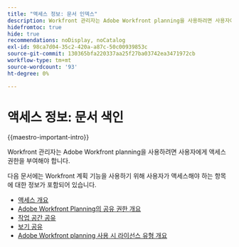 ```yaml
---
title: "액세스 정보: 문서 인덱스"
description: Workfront 관리자는 Adobe Workfront planning을 사용하려면 사용자에게 액세스 권한을 부여해야 합니다. 다음 문서에는 Workfront planning을 사용하는 데 필요한 액세스 권한에 대한 정보가 포함되어 있습니다.
hidefromtoc: true
hide: true
recommendations: noDisplay, noCatalog
exl-id: 98ca7d04-35c2-420a-a87c-50c00939853c
source-git-commit: 130365bfa220337aa25f27ba03742ea3471972cb
workflow-type: tm+mt
source-wordcount: '93'
ht-degree: 0%

---
```


# 액세스 정보: 문서 색인

{{maestro-important-intro}}

Workfront 관리자는 Adobe Workfront planning을 사용하려면 사용자에게 액세스 권한을 부여해야 합니다.

다음 문서에는 Workfront 계획 기능을 사용하기 위해 사용자가 액세스해야 하는 항목에 대한 정보가 포함되어 있습니다.

* [액세스 개요](../access/access-overview.md)
* [Adobe Workfront Planning의 공유 권한 개요](/help/quicksilver/maestro/access/sharing-permissions-overview.md)
* [작업 공간 공유](/help/quicksilver/maestro/access/share-workspaces.md)
* [보기 공유](/help/quicksilver/maestro/access/share-views.md)
* [Adobe Workfront planning 사용 시 라이선스 유형 개요](/help/quicksilver/maestro/access/license-type-overview.md)


